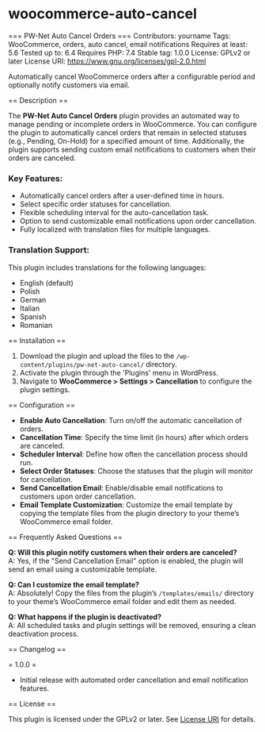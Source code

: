 # woocommerce-auto-cancel
=== PW-Net Auto Cancel Orders ===
Contributors: yourname
Tags: WooCommerce, orders, auto cancel, email notifications
Requires at least: 5.6
Tested up to: 6.4
Requires PHP: 7.4
Stable tag: 1.0.0
License: GPLv2 or later
License URI: https://www.gnu.org/licenses/gpl-2.0.html

Automatically cancel WooCommerce orders after a configurable period and optionally notify customers via email.

== Description ==

The **PW-Net Auto Cancel Orders** plugin provides an automated way to manage pending or incomplete orders in WooCommerce. You can configure the plugin to automatically cancel orders that remain in selected statuses (e.g., Pending, On-Hold) for a specified amount of time. Additionally, the plugin supports sending custom email notifications to customers when their orders are canceled.

### Key Features:
- Automatically cancel orders after a user-defined time in hours.
- Select specific order statuses for cancellation.
- Flexible scheduling interval for the auto-cancellation task.
- Option to send customizable email notifications upon order cancellation.
- Fully localized with translation files for multiple languages.

### Translation Support:
This plugin includes translations for the following languages:
- English (default)
- Polish
- German
- Italian
- Spanish
- Romanian

== Installation ==

1. Download the plugin and upload the files to the `/wp-content/plugins/pw-net-auto-cancel/` directory.
2. Activate the plugin through the 'Plugins' menu in WordPress.
3. Navigate to **WooCommerce > Settings > Cancellation** to configure the plugin settings.

== Configuration ==

- **Enable Auto Cancellation**: Turn on/off the automatic cancellation of orders.
- **Cancellation Time**: Specify the time limit (in hours) after which orders are canceled.
- **Scheduler Interval**: Define how often the cancellation process should run.
- **Select Order Statuses**: Choose the statuses that the plugin will monitor for cancellation.
- **Send Cancellation Email**: Enable/disable email notifications to customers upon order cancellation.
- **Email Template Customization**: Customize the email template by copying the template files from the plugin directory to your theme’s WooCommerce email folder.

== Frequently Asked Questions ==

**Q: Will this plugin notify customers when their orders are canceled?**  
A: Yes, if the "Send Cancellation Email" option is enabled, the plugin will send an email using a customizable template.  

**Q: Can I customize the email template?**  
A: Absolutely! Copy the files from the plugin’s `/templates/emails/` directory to your theme’s WooCommerce email folder and edit them as needed.

**Q: What happens if the plugin is deactivated?**  
A: All scheduled tasks and plugin settings will be removed, ensuring a clean deactivation process.

== Changelog ==

= 1.0.0 =
- Initial release with automated order cancellation and email notification features.

== License ==

This plugin is licensed under the GPLv2 or later. See [License URI](https://www.gnu.org/licenses/gpl-2.0.html) for details.
